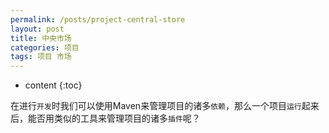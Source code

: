 ```yaml
---
permalink: /posts/project-central-store
layout: post
title: 中央市场
categories: 项目
tags: 项目 市场
---
```


* content
{:toc}

在进行`开发`时我们可以使用Maven来管理项目的诸多`依赖`，那么一个项目`运行`起来后，能否用类似的工具来管理项目的诸多`插件`呢？


